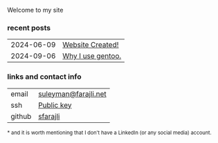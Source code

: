 <!-- Title: My personal Website -->

Welcome to my site

### recent posts

<table>
    <tr><td><time class="key">2024-06-09</time></td><td><a  class="post value"  href="/posts/website_created.html">Website Created!</a></td></tr>
    <tr><td><time class="key">2024-09-06</time></td><td><a  class="post value"  href="/posts/gentoo.html">Why I use gentoo.</a></td></tr>
</table>


### links and contact info

<table>
		<tr><td class="key">email</td><td><a class="value" href="mailto:suleyman@farajli.net">suleyman@farajli.net</a></td></tr>
		<tr><td class="key">ssh  </td><td><a class="value" href="/keys/ssh.html">Public key</a></td></tr>
		<tr><td class="key">github</td><td><a class="value" href="https://github.com/sfarajli">sfarajli</a></td></tr>
</table>
<small class="footnote">* and it is worth mentioning that I don't have a LinkedIn (or any social media) account.</small>
